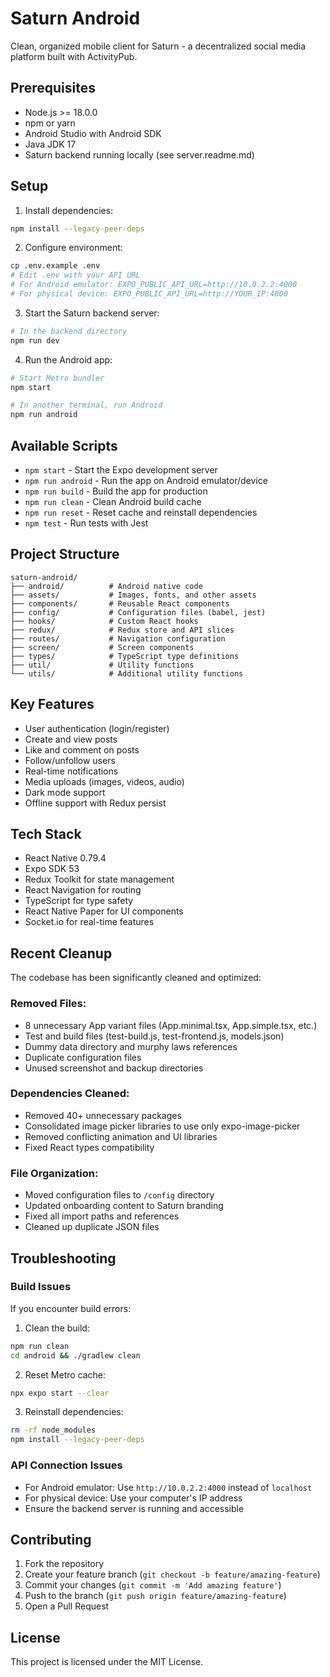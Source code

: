 # Saturn Android

Clean, organized mobile client for Saturn - a decentralized social media platform built with ActivityPub.

## Prerequisites

- Node.js >= 18.0.0
- npm or yarn
- Android Studio with Android SDK
- Java JDK 17
- Saturn backend running locally (see server.readme.md)

## Setup

1. Install dependencies:
```bash
npm install --legacy-peer-deps
```

2. Configure environment:
```bash
cp .env.example .env
# Edit .env with your API URL
# For Android emulator: EXPO_PUBLIC_API_URL=http://10.0.2.2:4000
# For physical device: EXPO_PUBLIC_API_URL=http://YOUR_IP:4000
```

3. Start the Saturn backend server:
```bash
# In the backend directory
npm run dev
```

4. Run the Android app:
```bash
# Start Metro bundler
npm start

# In another terminal, run Android
npm run android
```

## Available Scripts

- `npm start` - Start the Expo development server
- `npm run android` - Run the app on Android emulator/device
- `npm run build` - Build the app for production
- `npm run clean` - Clean Android build cache
- `npm run reset` - Reset cache and reinstall dependencies
- `npm test` - Run tests with Jest

## Project Structure

```
saturn-android/
├── android/          # Android native code
├── assets/           # Images, fonts, and other assets
├── components/       # Reusable React components
├── config/           # Configuration files (babel, jest)
├── hooks/            # Custom React hooks
├── redux/            # Redux store and API slices
├── routes/           # Navigation configuration
├── screen/           # Screen components
├── types/            # TypeScript type definitions
├── util/             # Utility functions
└── utils/            # Additional utility functions
```

## Key Features

- User authentication (login/register)
- Create and view posts
- Like and comment on posts
- Follow/unfollow users
- Real-time notifications
- Media uploads (images, videos, audio)
- Dark mode support
- Offline support with Redux persist

## Tech Stack

- React Native 0.79.4
- Expo SDK 53
- Redux Toolkit for state management
- React Navigation for routing
- TypeScript for type safety
- React Native Paper for UI components
- Socket.io for real-time features

## Recent Cleanup

The codebase has been significantly cleaned and optimized:

### Removed Files:
- 8 unnecessary App variant files (App.minimal.tsx, App.simple.tsx, etc.)
- Test and build files (test-build.js, test-frontend.js, models.json)
- Dummy data directory and murphy laws references
- Duplicate configuration files
- Unused screenshot and backup directories

### Dependencies Cleaned:
- Removed 40+ unnecessary packages
- Consolidated image picker libraries to use only expo-image-picker
- Removed conflicting animation and UI libraries
- Fixed React types compatibility

### File Organization:
- Moved configuration files to `/config` directory
- Updated onboarding content to Saturn branding
- Fixed all import paths and references
- Cleaned up duplicate JSON files

## Troubleshooting

### Build Issues

If you encounter build errors:

1. Clean the build:
```bash
npm run clean
cd android && ./gradlew clean
```

2. Reset Metro cache:
```bash
npx expo start --clear
```

3. Reinstall dependencies:
```bash
rm -rf node_modules
npm install --legacy-peer-deps
```

### API Connection Issues

- For Android emulator: Use `http://10.0.2.2:4000` instead of `localhost`
- For physical device: Use your computer's IP address
- Ensure the backend server is running and accessible

## Contributing

1. Fork the repository
2. Create your feature branch (`git checkout -b feature/amazing-feature`)
3. Commit your changes (`git commit -m 'Add amazing feature'`)
4. Push to the branch (`git push origin feature/amazing-feature`)
5. Open a Pull Request

## License

This project is licensed under the MIT License.